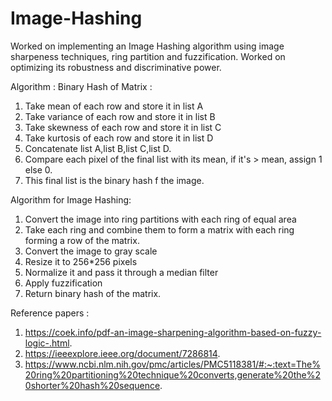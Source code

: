 # Image-Hashing
Worked on implementing an Image Hashing algorithm using image sharpeness techniques, ring partition and fuzzification.
Worked on optimizing its robustness and discriminative power.

Algorithm :
Binary Hash of Matrix :
1. Take mean of each row and store it in list A
2. Take variance of each row and store it in list B
3. Take skewness of each row and store it in list C
4. Take kurtosis of each row and store it in list D
5. Concatenate list A,list B,list C,list D.
6. Compare each pixel of the final list with its mean, if it's > mean, assign 1 else 0.
7. This final list is the binary hash f the image.

Algorithm for Image Hashing:

1. Convert the image into ring partitions with each ring of equal area
2. Take each ring and combine them to form a matrix with each ring forming 
   a row  of the matrix.
3. Convert the  image to gray scale
4. Resize it to 256*256 pixels
5. Normalize it and pass it through a median filter
6. Apply fuzzification
7. Return binary hash of the matrix.


Reference papers :

1. https://coek.info/pdf-an-image-sharpening-algorithm-based-on-fuzzy-logic-.html.
2. https://ieeexplore.ieee.org/document/7286814.
3. https://www.ncbi.nlm.nih.gov/pmc/articles/PMC5118381/#:~:text=The%20ring%20partitioning%20technique%20converts,generate%20the%20shorter%20hash%20sequence.


